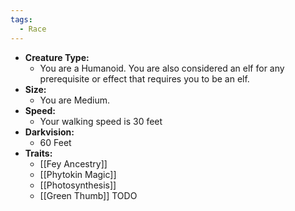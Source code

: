 ```yaml
---
tags:
  - Race
---
```

- **Creature Type:** 
	- You are a Humanoid. You are also considered an elf for any prerequisite or effect that requires you to be an elf.
- **Size:**
	- You are Medium.
- **Speed:**
	- Your walking speed is 30 feet
- **Darkvision:**
	- 60 Feet
- **Traits:**
	- [[Fey Ancestry]]
	- [[Phytokin Magic]]
	- [[Photosynthesis]]
	- [[Green Thumb]]
TODO